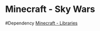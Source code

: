 Minecraft - Sky Wars
====================

#Dependency
[Minecraft - Libraries](https://github.com/joaosilva2095/minecraft-libraries)